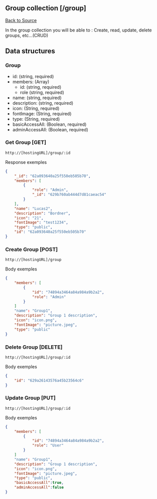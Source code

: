 ## Group collection [/group]
[Back to Source](../README.md)

In the group collection you will be able to : Create, read, update, delete groups, etc...(CRUD)

## Data structures

### Group

+ id: (string, required)
+ members: (Array)
  + id: (string, required)
  + role (string, required)
+ name: (string, required)
+ description: (string, required)
+ icon: (String, required)
+ fontImage: (String, required)
+ type: (String, required)
+ basicAccessAll: (Boolean, required)
+ adminAccessAll: (Boolean, required)

### Get Group [GET]

```
http://[hostingURL]/group/:id
````
Response exemples
```json
{
    "_id": "62a093640a25f550eb505b70",
    "members": [
        {
            "role": "Admin",
            "_id": "629b760ab444d7d81caeac54"
        }
    ],
    "name": "Lucas2",
    "description": "Bordner",
    "icon": "21",
    "fontImage": "test1234",
    "type": "public",
    "id": "62a093640a25f550eb505b70"
}
```

### Create Group [POST]

```
http://[hostingURL]/group
````
Body exemples
```json
{
    "members": [
        {
            "id": "74894a3464a84a984a9b2a2",
            "role": "Admin"
        }
    ]
    "name": "Group1",
    "description": "Group 1 description",
    "icon": "icon.png",
    "fontImage": "picture.jpeg",
    "type": "public"
}
```

### Delete Group [DELETE]

```
http://[hostingURL]/group/:id
````
Body exemples
```json
{
    "id": "629a26143576a45b23564c6"
}
```

### Update Group [PUT]

```
http://[hostingURL]/group/:id
````
Body exemples
```json
{
    "members": [
        {
            "id": "74894a3464a84a984a9b2a2",
            "role": "User"
        }
    ]
    "name": "Group1",
    "description": "Group 1 description",
    "icon": "icon.png",
    "fontImage": "picture.jpeg",
    "type": "public",
    "basicAccessAll":true,
    "adminAccessAll":false
}
```